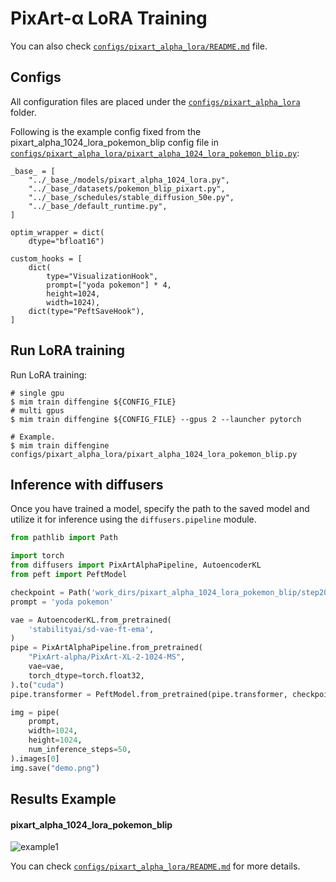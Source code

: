 # PixArt-α LoRA Training

You can also check [`configs/pixart_alpha_lora/README.md`](../../../configs/pixart_alpha_lora/README.md) file.

## Configs

All configuration files are placed under the [`configs/pixart_alpha_lora`](../../../configs/pixart_alpha_lora/) folder.

Following is the example config fixed from the pixart_alpha_1024_lora_pokemon_blip config file in [`configs/pixart_alpha_lora/pixart_alpha_1024_lora_pokemon_blip.py`](../../../configs/pixart_alpha_lora/pixart_alpha_1024_lora_pokemon_blip.py):

```
_base_ = [
    "../_base_/models/pixart_alpha_1024_lora.py",
    "../_base_/datasets/pokemon_blip_pixart.py",
    "../_base_/schedules/stable_diffusion_50e.py",
    "../_base_/default_runtime.py",
]

optim_wrapper = dict(
    dtype="bfloat16")

custom_hooks = [
    dict(
        type="VisualizationHook",
        prompt=["yoda pokemon"] * 4,
        height=1024,
        width=1024),
    dict(type="PeftSaveHook"),
]
```

## Run LoRA training

Run LoRA training:

```
# single gpu
$ mim train diffengine ${CONFIG_FILE}
# multi gpus
$ mim train diffengine ${CONFIG_FILE} --gpus 2 --launcher pytorch

# Example.
$ mim train diffengine configs/pixart_alpha_lora/pixart_alpha_1024_lora_pokemon_blip.py
```

## Inference with diffusers

Once you have trained a model, specify the path to the saved model and utilize it for inference using the `diffusers.pipeline` module.

```py
from pathlib import Path

import torch
from diffusers import PixArtAlphaPipeline, AutoencoderKL
from peft import PeftModel

checkpoint = Path('work_dirs/pixart_alpha_1024_lora_pokemon_blip/step20850')
prompt = 'yoda pokemon'

vae = AutoencoderKL.from_pretrained(
    'stabilityai/sd-vae-ft-ema',
)
pipe = PixArtAlphaPipeline.from_pretrained(
    "PixArt-alpha/PixArt-XL-2-1024-MS",
    vae=vae,
    torch_dtype=torch.float32,
).to("cuda")
pipe.transformer = PeftModel.from_pretrained(pipe.transformer, checkpoint / "transformer", adapter_name="default")

img = pipe(
    prompt,
    width=1024,
    height=1024,
    num_inference_steps=50,
).images[0]
img.save("demo.png")
```

## Results Example

#### pixart_alpha_1024_lora_pokemon_blip

![example1](https://github.com/okotaku/diffengine/assets/24734142/1f884a73-e734-42fe-88f2-87d3ea22672d)

You can check [`configs/pixart_alpha_lora/README.md`](../../../configs/pixart_alpha_lora/README.md#results-example) for more details.
